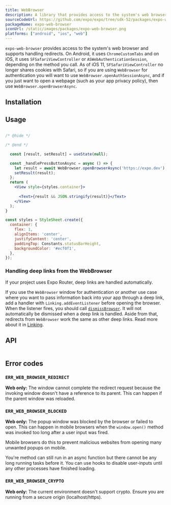 ```yaml
---
title: WebBrowser
description: A library that provides access to the system's web browser and supports handling redirects.
sourceCodeUrl: https://github.com/expo/expo/tree/sdk-52/packages/expo-web-browser
packageName: expo-web-browser
iconUrl: /static/images/packages/expo-web-browser.png
platforms: ["android", "ios", "web"]
---
```


`expo-web-browser` provides access to the system's web browser and supports handling redirects. On Android, it uses `ChromeCustomTabs` and on iOS, it uses `SFSafariViewController` or `ASWebAuthenticationSession`, depending on the method you call. As of iOS 11, `SFSafariViewController` no longer shares cookies with Safari, so if you are using `WebBrowser` for authentication you will want to use `WebBrowser.openAuthSessionAsync`, and if you just want to open a webpage (such as your app privacy policy), then use `WebBrowser.openBrowserAsync`.

## Installation

## Usage

```jsx

/* @hide */

/* @end */

  const [result, setResult] = useState(null);

  const _handlePressButtonAsync = async () => {
    let result = await WebBrowser.openBrowserAsync('https://expo.dev');
    setResult(result);
  };
  return (
    <View style={styles.container}>
      
      <Text>{result && JSON.stringify(result)}</Text>
    </View>
  );
}

const styles = StyleSheet.create({
  container: {
    flex: 1,
    alignItems: 'center',
    justifyContent: 'center',
    paddingTop: Constants.statusBarHeight,
    backgroundColor: '#ecf0f1',
  },
});
```

### Handling deep links from the WebBrowser

<Tab label="With Expo Router">

If your project uses Expo Router, deep links are handled automatically.

</Tab>

<Tab label="Without Expo Router">

If you use the `WebBrowser` window for authentication or another use case where you want to pass information back into your app through a deep link, add a handler with `Linking.addEventListener` before opening the browser. When the listener fires, you should call [`dismissBrowser`](#webbrowserdismissbrowser). It will not automatically be dismissed when a deep link is handled. Aside from that, redirects from `WebBrowser` work the same as other deep links. Read more about it in [Linking](/linking/into-your-app/#handle-urls).

</Tab>

## API

```js

```

## Error codes

### `ERR_WEB_BROWSER_REDIRECT`

**Web only:** The window cannot complete the redirect request because the invoking window doesn't have a reference to its parent. This can happen if the parent window was reloaded.

### `ERR_WEB_BROWSER_BLOCKED`

**Web only:** The popup window was blocked by the browser or failed to open. This can happen in mobile browsers when the `window.open()` method was invoked too long after a user input was fired.

Mobile browsers do this to prevent malicious websites from opening many unwanted popups on mobile.

You're method can still run in an async function but there cannot be any long running tasks before it. You can use hooks to disable user-inputs until any other processes have finished loading.

### `ERR_WEB_BROWSER_CRYPTO`

**Web only:** The current environment doesn't support crypto. Ensure you are running from a secure origin (localhost/https).